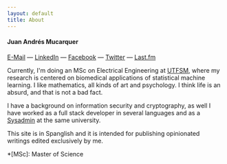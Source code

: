 ```yaml
---
layout: default
title: About
---
```


#### Juan Andrés Mucarquer
<a href="mailto:REMOVETHISjuan.mucarquer@usm.cl">E-Mail</a> &mdash;
<a href="https://cl.linkedin.com/in/jmucarquer">LinkedIn</a> &mdash; 
<a href="https://facebook.com/jamoon">Facebook</a> &mdash; 
<a href="https://twitter.com/jamoncamion">Twitter</a> &mdash;
<a href="https://last.fm/user/deeckaso">Last.fm</a>

 Currently, I'm doing an MSc on Electrical Engineering at <a href="http://www.usm.cl">UTFSM</a>, where
 my research is centered on biomedical applications of statistical machine learning. I like mathematics, all kinds of art and psychology. I think life is an absurd, and that is not a bad fact.

I have a background on information security and cryptography, as well I have worked as a full stack developer in several languages and as a <a href="https://en.wikipedia.org/wiki/Sysadmin">Sysadmin</a> at the same university.
 
 This site is in Spanglish and it is intended for publishing opinionated writings edited exclusively by me.
	
*[MSc]: Master of Science

